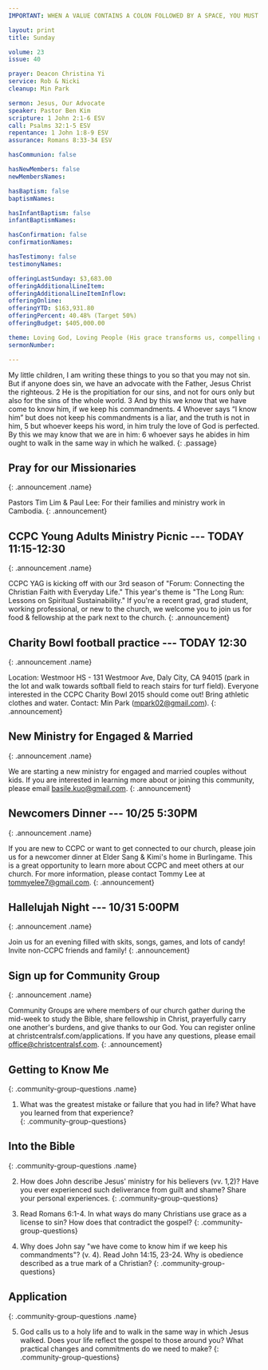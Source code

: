 ```yaml
---
IMPORTANT: WHEN A VALUE CONTAINS A COLON FOLLOWED BY A SPACE, YOU MUST USE &#58;

layout: print
title: Sunday

volume: 23
issue: 40

prayer: Deacon Christina Yi
service: Rob & Nicki
cleanup: Min Park

sermon: Jesus, Our Advocate
speaker: Pastor Ben Kim
scripture: 1 John 2:1-6 ESV
call: Psalms 32:1-5 ESV
repentance: 1 John 1:8-9 ESV
assurance: Romans 8:33-34 ESV

hasCommunion: false

hasNewMembers: false
newMembersNames:

hasBaptism: false
baptismNames: 

hasInfantBaptism: false
infantBaptismNames: 

hasConfirmation: false
confirmationNames: 

hasTestimony: false
testimonyNames:

offeringLastSunday: $3,683.00
offeringAdditionalLineItem: 
offeringAdditionalLineItemInflow: 
offeringOnline: 
offeringYTD: $163,931.80
offeringPercent: 40.48% (Target 50%)
offeringBudget: $405,000.00

theme: Loving God, Loving People (His grace transforms us, compelling us to love others)
sermonNumber: 

---
```


My little children, I am writing these things to you so that you may not sin. But if anyone does sin, we have an advocate with the Father, Jesus Christ the righteous. 2 He is the propitiation for our sins, and not for ours only but also for the sins of the whole world. 3 And by this we know that we have come to know him, if we keep his commandments. 4 Whoever says “I know him” but does not keep his commandments is a liar, and the truth is not in him, 5 but whoever keeps his word, in him truly the love of God is perfected. By this we may know that we are in him: 6 whoever says he abides in him ought to walk in the same way in which he walked.
{: .passage}



## Pray for our Missionaries
{: .announcement .name}

Pastors Tim Lim & Paul Lee: For their families and ministry work in Cambodia.
{: .announcement}

## CCPC Young Adults Ministry Picnic --- TODAY 11:15-12:30
{: .announcement .name}

CCPC YAG is kicking off with our 3rd season of "Forum: Connecting the Christian Faith with Everyday Life." This year's theme is "The Long Run: Lessons on Spiritual Sustainability." If you're a recent grad, grad student, working professional, or new to the church, we welcome you to join us for food & fellowship at the park next to the church. 
{: .announcement}

## Charity Bowl football practice --- TODAY 12:30
{: .announcement .name}

Location: Westmoor HS - 131 Westmoor Ave, Daly City, CA 94015 (park in the lot and walk towards softball field to reach stairs for turf field). Everyone interested in the CCPC Charity Bowl 2015 should come out! Bring athletic clothes and water. Contact: Min Park (mpark02@gmail.com).
{: .announcement}

## New Ministry for Engaged & Married
{: .announcement .name}

We are starting a new ministry for engaged and married couples without kids. If you are interested in learning more about or joining this community, please email basile.kuo@gmail.com.
{: .announcement}

## Newcomers Dinner --- 10/25 5:30PM
{: .announcement .name}

If you are new to CCPC or want to get connected to our church, please join us for a newcomer dinner at Elder Sang & Kimi's home in Burlingame. This is a great opportunity to learn more about CCPC and meet others at our church. For more information, please contact Tommy Lee at tommyelee7@gmail.com.
{: .announcement}

## Hallelujah Night --- 10/31 5:00PM
{: .announcement .name}

Join us for an evening filled with skits, songs, games, and lots of candy! Invite non-CCPC friends and family!
{: .announcement}

## Sign up for Community Group
{: .announcement .name}

Community Groups are where members of our church gather during the mid-week to study the Bible, share fellowship in Christ, prayerfully carry one another's burdens, and give thanks to our God. You can register online at christcentralsf.com/applications. If you have any questions, please email office@christcentralsf.com.
{: .announcement}








## Getting to Know Me
{: .community-group-questions .name}

1) What was the greatest mistake or failure that you had in life? What have you learned from that experience?  
{: .community-group-questions}

## Into the Bible
{: .community-group-questions .name}

2) How does John describe Jesus' ministry for his believers (vv. 1,2)? Have you ever experienced such deliverance from guilt and shame? Share your personal experiences.
{: .community-group-questions}

3) Read Romans 6:1-4. In what ways do many Christians use grace as a license to sin? How does that contradict the gospel? 
{: .community-group-questions}

4) Why does John say "we have come to know him if we keep his commandments"? (v. 4). Read John 14:15, 23-24. Why is obedience described as a true mark of a Christian?
{: .community-group-questions}

## Application
{: .community-group-questions .name}

5) God calls us to a holy life and to walk in the same way in which Jesus walked. Does your life reflect the gospel to those around you? What practical changes and commitments do we need to make? 
{: .community-group-questions}

 